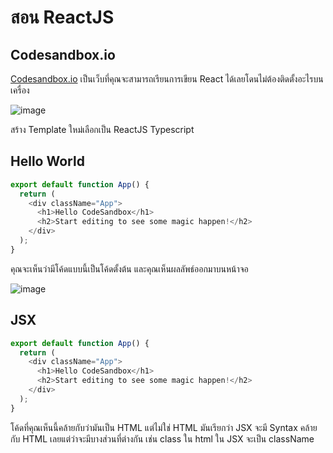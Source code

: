 # สอน ReactJS

## Codesandbox.io

[Codesandbox.io](https://codesandbox.io/) เป็นเว็บที่คุณจะสามารถเรียนการเขียน React ได้เลยโดนไม่ต้องติดตั้งอะไรบนเครื่อง

![image](https://user-images.githubusercontent.com/120505920/213881482-6b6cd2e9-ebb1-44ee-9419-a24b9322b4a2.png)

สร้าง Template ใหม่เลือกเป็น ReactJS Typescript

## Hello World

```js
export default function App() {
  return (
    <div className="App">
      <h1>Hello CodeSandbox</h1>
      <h2>Start editing to see some magic happen!</h2>
    </div>
  );
}
```

คุณจะเห็นว่ามีโค้ดแบบนี้เป็นโค้ดตั้งต้น
และคุณเห็นผลลัพธ์ออกมาบนหน้าจอ

![image](https://user-images.githubusercontent.com/120505920/213881586-0ec648a0-389d-4a0d-824f-ff4105aa40af.png)

## JSX

```js
export default function App() {
  return (
    <div className="App">
      <h1>Hello CodeSandbox</h1>
      <h2>Start editing to see some magic happen!</h2>
    </div>
  );
}
```

โค้ดที่คุณเห็นนี้คล้ายกับว่ามันเป็น HTML แต่ไม่ใช่ HTML มันเรียกว่า JSX
จะมี Syntax คล้ายกับ HTML เลยแต่ว่าจะมีบางส่วนที่ต่างกัน เช่น class ใน html ใน JSX จะเป็น className
